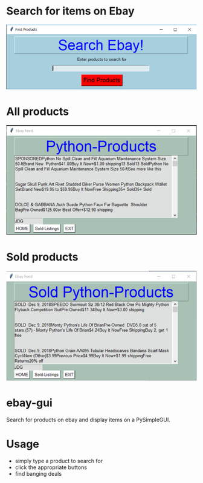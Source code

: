 # Search for items on Ebay 
![alt text](https://github.com/jglatts/scrap-gui/blob/master/gui_ebay.png)
# All products
![alt text](https://github.com/jglatts/scrap-gui/blob/master/gui_products.png)
# Sold products
![alt text](https://github.com/jglatts/scrap-gui/blob/master/gui_sold.png)
# ebay-gui
Search for products on ebay and display items on a PySimpleGUI.
# Usage
  - simply type a product to search for
  - click the appropriate buttons
  - find banging deals


